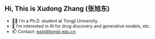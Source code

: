 ## Hi, This is Xudong Zhang (张旭东)

- 👨‍🎓 I’m a Ph.D. student at Tongji University.
- 👀 I’m interested in AI for drug discovery and generative models, etc.
- 📫 Contact: east@tongji.edu.cn
